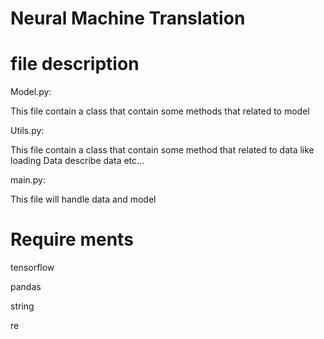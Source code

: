 # Neural Machine Translation

# file description

Model.py:

This file contain a class that contain some methods that related to model

Utils.py:

This file contain a class that contain some method that related to data like loading Data describe data etc...

main.py:

This file will handle data and model

# Require ments

tensorflow

pandas 

string

re
